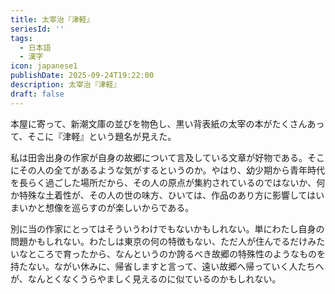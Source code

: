 ```yaml
---
title: 太宰治『津軽』
seriesId: ''
tags:
  - 日本語
  - 漢字
icon: japanese1
publishDate: 2025-09-24T19:22:00
description: 太宰治『津軽』
draft: false
---
```

本屋に寄って、新潮文庫の並びを物色し、黒い背表紙の太宰の本がたくさんあって、そこに『津軽』という題名が見えた。

私は田舎出身の作家が自身の故郷について言及している文章が好物である。そこにその人の全てがあるような気がするというのか。やはり、幼少期から青年時代を長らく過ごした場所だから、その人の原点が集約されているのではないか、何か特殊な土着性が、その人の世の味方、ひいては、作品のあり方に影響してはいまいかと想像を巡らすのが楽しいからである。

別に当の作家にとってはそういうわけでもないかもしれない。単にわたし自身の問題かもしれない。わたしは東京の何の特徴もない、ただ人が住んでるだけみたいなところで育ったから、なんというのか誇るべき故郷の特殊性のようなものを持たない。ながい休みに、帰省しますと言って、遠い故郷へ帰っていく人たちへが、なんとくなくうらやましく見えるのに似ているのかもしれない。

